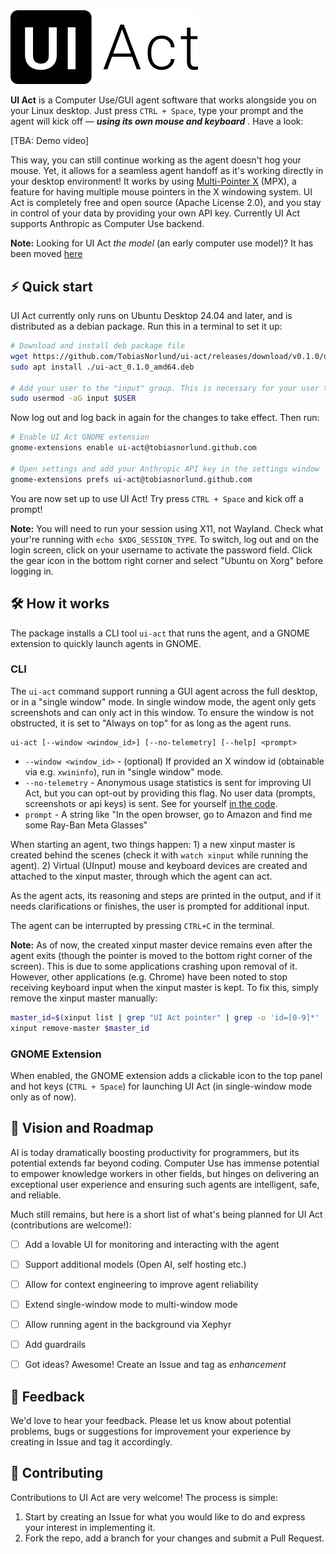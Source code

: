 <img src="launcher/images/uiact_bw.svg" alt="UI Act" width="300" />

**UI Act** is a Computer Use/GUI agent software that works alongside you on your Linux desktop. Just press `CTRL + Space`, type your prompt and the agent will kick off — **_using its own mouse and keyboard_** . Have a look:

[TBA: Demo video]

This way, you can still continue working as the agent doesn't hog your mouse. Yet, it allows for a seamless agent handoff as it's working directly in your desktop environment! It works by using [Multi-Pointer X](https://en.wikipedia.org/wiki/Multi-Pointer_X) (MPX), a feature for having multiple mouse pointers in the X windowing system. UI Act is completely free and open source (Apache License 2.0), and you stay in control of your data by providing your own API key. Currently UI Act supports Anthropic as Computer Use backend.

**Note:** Looking for UI Act _the model_ (an early computer use model)? It has been moved [here](https://github.com/TobiasNorlund/UI-Act-model)

## ⚡️ Quick start

UI Act currently only runs on Ubuntu Desktop 24.04 and later, and is distributed as a debian package. Run this in a terminal to set it up:

```bash
# Download and install deb package file
wget https://github.com/TobiasNorlund/ui-act/releases/download/v0.1.0/ui-act_0.1.0_amd64.deb
sudo apt install ./ui-act_0.1.0_amd64.deb

# Add your user to the "input" group. This is necessary for your user to be able to create and use UInput devices
sudo usermod -aG input $USER
```

Now log out and log back in again for the changes to take effect. Then run:

```bash
# Enable UI Act GNOME extension
gnome-extensions enable ui-act@tobiasnorlund.github.com

# Open settings and add your Anthropic API key in the settings window
gnome-extensions prefs ui-act@tobiasnorlund.github.com
```

You are now set up to use UI Act! Try press `CTRL + Space` and kick off a prompt!

**Note:** You will need to run your session using X11, not Wayland. Check what your're running with `echo $XDG_SESSION_TYPE`. To switch, log out and on the login screen, click on your username to activate the password field. Click the gear icon in the bottom right corner and select "Ubuntu on Xorg" before logging in.


## 🛠️ How it works

The package installs a CLI tool `ui-act` that runs the agent, and a GNOME extension to quickly launch agents in GNOME.

### CLI

The `ui-act` command support running a GUI agent across the full desktop, or in a "single window" mode. In single window mode, the agent only gets screenshots and can only act in this window. To ensure the window is not obstructed, it is set to "Always on top" for as long as the agent runs.

```
ui-act [--window <window_id>] [--no-telemetry] [--help] <prompt>
```

- `--window <window_id>` - (optional) If provided an X window id (obtainable via e.g. `xwininfo`), run in "single window" mode.
- `--no-telemetry` - Anonymous usage statistics is sent for improving UI Act, but you can opt-out by providing this flag. No user data (prompts, screenshots or api keys) is sent. See for yourself [in the code](ui_act/src/telemetry.rs).
- `prompt` - A string like "In the open browser, go to Amazon and find me some Ray-Ban Meta Glasses"

When starting an agent, two things happen: 1) a new xinput master is created behind the scenes (check it with `watch xinput` while running the agent). 2) Virtual (UInput) mouse and keyboard devices are created and attached to the xinput master, through which the agent can act.

As the agent acts, its reasoning and steps are printed in the output, and if it needs clarifications or finishes, the user is prompted for additional input.

The agent can be interrupted by pressing `CTRL+C` in the terminal.

**Note:** As of now, the created xinput master device remains even after the agent exits (though the pointer is moved to the bottom right corner of the screen). This is due to some applications crashing upon removal of it. However, other applications (e.g. Chrome) have been noted to stop receiving keyboard input when the xinput master is kept. To fix this, simply remove the xinput master manually:

```bash
master_id=$(xinput list | grep "UI Act pointer" | grep -o 'id=[0-9]*' | cut -d= -f2)
xinput remove-master $master_id
```

### GNOME Extension

When enabled, the GNOME extension adds a clickable icon to the top panel and hot keys (`CTRL + Space`) for launching UI Act (in single-window mode only as of now).


## 🌟 Vision and Roadmap

AI is today dramatically boosting productivity for programmers, but its potential extends far beyond coding. Computer Use has immense potential to empower knowledge workers in other fields, but hinges on delivering an exceptional user experience and ensuring such agents are intelligent, safe, and reliable.

Much still remains, but here is a short list of what's being planned for UI Act (contributions are welcome!):

 - [ ] Add a lovable UI for monitoring and interacting with the agent
 - [ ] Support additional models (Open AI, self hosting etc.)
 - [ ] Allow for context engineering to improve agent reliability
 - [ ] Extend single-window mode to multi-window mode
 - [ ] Allow running agent in the background via Xephyr
 - [ ] Add guardrails
 - [ ] Got ideas? Awesome! Create an Issue and tag as _enhancement_


## 💬 Feedback

We'd love to hear your feedback. Please let us know about potential problems, bugs or suggestions for improvement your experience by creating in Issue and tag it accordingly.

## 🤝 Contributing

Contributions to UI Act are very welcome! The process is simple:

1. Start by creating an Issue for what you would like to do and express your interest in implementing it.
2. Fork the repo, add a branch for your changes and submit a Pull Request.

